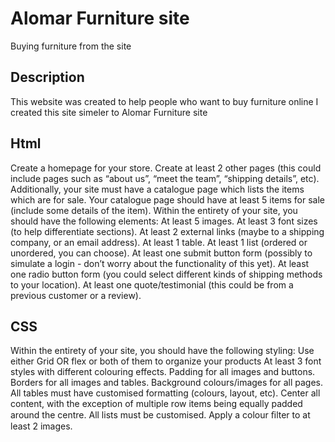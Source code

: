 #  Alomar Furniture site 

Buying furniture from the site

## Description
This website was created to help people who want to buy furniture online 
I created this site simeler to Alomar Furniture site 
 
 ## Html
 Create a homepage for your store.
Create at least 2 other pages (this could include pages such as “about us”, “meet the team”, “shipping details”, etc).
Additionally, your site must have a catalogue page which lists the items which are for sale.
Your catalogue page should have at least 5 items for sale (include some details of the item).
Within the entirety of your site, you should have the following elements:
At least 5 images.
At least 3 font sizes (to help differentiate sections).
At least 2 external links (maybe to a shipping company, or an email address).
At least 1 table.
At least 1 list (ordered or unordered, you can choose).
At least one submit button form (possibly to simulate a login - don’t worry about the functionality of this yet).
At least one radio button form (you could select different kinds of shipping methods to your location).
At least one quote/testimonial (this could be from a previous customer or a review).

## CSS
Within the entirety of your site, you should have the following styling:
Use either Grid OR flex or both of them to organize your products
At least 3 font styles with different colouring effects.
Padding for all images and buttons.
Borders for all images and tables.
Background colours/images for all pages.
All tables must have customised formatting (colours, layout, etc).
Center all content, with the exception of multiple row items being equally padded around the centre.
All lists must be customised.
Apply a colour ﬁlter to at least 2 images.
